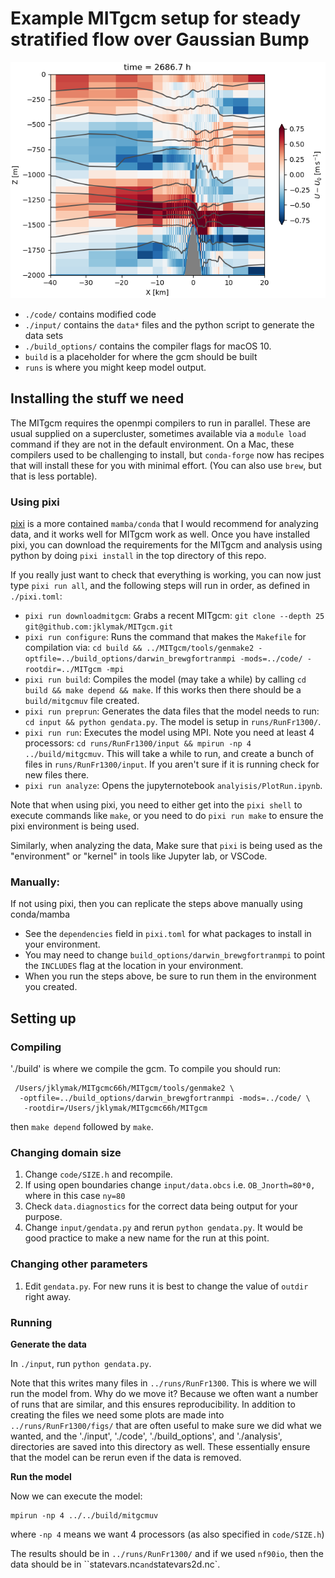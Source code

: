 # Example MITgcm setup for steady stratified flow over Gaussian Bump

![Example Model Snapshot](images/Snapshot.png)

  - `./code/` contains modified code
  - `./input/` contains the `data*` files and the python script to generate the data sets
  - `./build_options/` contains the compiler flags for macOS 10.
  - `build` is a placeholder for where the gcm should be built
  - `runs` is where you might keep model output.

## Installing the stuff we need

The MITgcm requires the openmpi compilers to run in parallel. These are usual supplied on a supercluster, sometimes available via a `module load` command if they are not in the default environment.  On a Mac, these compilers used to be challenging to install, but `conda-forge` now has recipes that will install these for you with minimal effort.  (You can also use `brew`, but that is less portable).

### Using pixi

[pixi](https://pixi.sh/latest/) is a more contained `mamba/conda` that I would recommend for analyzing data, and it works well for MITgcm work as well.  Once you have installed pixi, you can download the requirements for the MITgcm and analysis using python by doing `pixi install` in the top directory of this repo.

If you really just want to check that everything is working, you can now just type `pixi run all`, and the following steps will run in order, as defined in `./pixi.toml`:

- `pixi run downloadmitgcm`: Grabs a recent MITgcm: `git clone --depth 25 git@github.com:jklymak/MITgcm.git`
- `pixi run configure`: Runs the command that makes the `Makefile` for compilation via: `cd build && ../MITgcm/tools/genmake2 -optfile=../build_options/darwin_brewgfortranmpi -mods=../code/ -rootdir=../MITgcm -mpi`
- `pixi run build`: Compiles the model (may take a while) by calling `cd build && make depend && make`.  If this works then there should be a `build/mitgcmuv` file created.
- `pixi run preprun`: Generates the data files that the model needs to run: `cd input && python gendata.py`.  The model is setup in `runs/RunFr1300/`.
- `pixi run run`: Executes the model using MPI.  Note you need at least 4 processors: `cd runs/RunFr1300/input && mpirun -np 4 ../build/mitgcmuv`.  This will take a while to run, and create a bunch of files in `runs/RunFr1300/input`.  If you aren't sure if it is running check for new files there.
- `pixi run analyze`: Opens the jupyternotebook `analyisis/PlotRun.ipynb`.

Note that when using pixi, you need to either get into the `pixi shell` to execute commands like `make`, or you need to do `pixi run make` to ensure the pixi environment is being used.

Similarly, when analyzing the data, Make sure that `pixi` is being used as the "environment" or "kernel" in tools like Jupyter lab, or VSCode.

### Manually:

If not using pixi, then you can replicate the steps above manually using conda/mamba

- See the `dependencies` field in `pixi.toml` for what packages to install in your environment.
- You may need to change `build_options/darwin_brewgfortranmpi` to point the `INCLUDES` flag at the location in your environment.
- When you run the steps above, be sure to run them in the environment you created.

## Setting up

### Compiling

'./build' is where we compile the gcm.  To compile you should run:

```
 /Users/jklymak/MITgcmc66h/MITgcm/tools/genmake2 \
  -optfile=../build_options/darwin_brewgfortranmpi -mods=../code/ \
   -rootdir=/Users/jklymak/MITgcmc66h/MITgcm
```

then `make depend` followed by `make`.

### Changing domain size

  1. Change `code/SIZE.h` and recompile.
  3. If using open boundaries change `input/data.obcs`
     i.e. `OB_Jnorth=80*0,` where in this case `ny=80`
  4. Check `data.diagnostics` for the correct data being output for
     your purpose.
  2. Change `input/gendata.py` and rerun `python gendata.py`.  It
     would be good practice to make a new name for the run at this
     point.

### Changing other parameters

  1. Edit  `gendata.py`.  For new runs it is best to change the value of `outdir` right away.

### Running


**Generate the data**

In `./input`, run `python gendata.py`.

Note that this writes many files in `../runs/RunFr1300`.  This is where
we will run the model from.  Why do we move it?  Because we often want
a number of runs that are similar, and this ensures reproducibility.
In addition to creating the files we need some plots are made into
`../runs/RunFr1300/figs/` that are often useful to make sure we did
what we wanted, and the './input', './code', './build_options', and
'./analysis', directories are saved into this directory as well.
These essentially ensure that the model can be rerun even if the data
is removed.

**Run the model**

Now we can execute the model:
```
mpirun -np 4 ../../build/mitgcmuv
```
where `-np 4` means we want 4 processors (as also specified in `code/SIZE.h`)

The results should be in `../runs/RunFr1300/` and if we used `nf90io`, then the data should be in ``statevars.nc` and `statevars2d.nc`.


